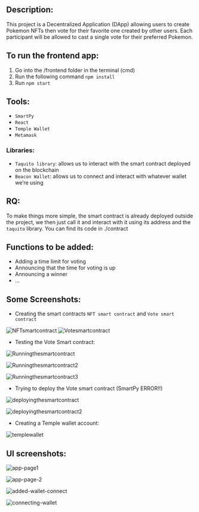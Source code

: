 ## Description:
This project is a Decentralized Application (DApp) allowing users to create Pokemon NFTs then vote for their favorite one created by other users. 
Each participant will be allowed to cast a single vote for their preferred Pokemon.

## To run the frontend app:
1) Go into the /frontend folder in the terminal (cmd)
2) Run the following command `npm install`
3) Run `npm start`

## Tools:
- `SmartPy`
- `React`
- `Temple Wallet`
- `Metamask`
### Libraries:
- `Taquito library`: allows us to interact with the smart contract deployed on the blockchain
- `Beacon Wallet`: allows us to connect and interact with whatever wallet we’re using

## RQ: 
To make things more simple, the smart contract is already deployed outside the project, we then just call it and interact with it using its address and the `taquito` library.
You can find its code in ./contract

## Functions to be added:
- Adding a time limit for voting
- Announcing that the time for voting is up
- Announcing a winner
- ...

## Some Screenshots:

- Creating the smart contracts `NFT smart contract` and `Vote smart contract`

![NFTsmartcontract](https://github.com/Ayed-Oukhay/Blockchain-Project-CYTech/assets/65503307/230d1c0b-4714-4fa1-bf27-7c5be22719d8)
![Votesmartcontract](https://github.com/Ayed-Oukhay/Blockchain-Project-CYTech/assets/65503307/5ae93c67-859c-47d9-95da-414824af901e)

- Testing the Vote Smart contract:

![Runningthesmartcontract](https://github.com/Ayed-Oukhay/Blockchain-Project-CYTech/assets/65503307/e6dff8ec-23f0-4559-ae10-d9fe07d71652)

![Runningthesmartcontract2](https://github.com/Ayed-Oukhay/Blockchain-Project-CYTech/assets/65503307/c01f5332-31c7-4419-9687-84c880b4989f)

![Runningthesmartcontract3](https://github.com/Ayed-Oukhay/Blockchain-Project-CYTech/assets/65503307/c80cd5cc-370a-42f8-8136-1b3f9d41e0ef)

- Trying to deploy the Vote smart contract (SmartPy ERROR!!)
  
![deployingthesmartcontract](https://github.com/Ayed-Oukhay/Blockchain-Project-CYTech/assets/65503307/085b8edf-392c-4cc2-9fab-d8555524e261)

![deployingthesmartcontract2](https://github.com/Ayed-Oukhay/Blockchain-Project-CYTech/assets/65503307/dae3b0e8-8266-4e50-8105-6ef975c106db)

- Creating a Temple wallet account:

![templewallet](https://github.com/Ayed-Oukhay/Blockchain-Project-CYTech/assets/65503307/e7d85184-693b-44be-bead-01a67c5ff477)

## UI screenshots:

![app-page1](https://github.com/Ayed-Oukhay/Blockchain-Project-CYTech/assets/65503307/2445d271-ae82-4669-b62d-c629b12956c1)

![app-page-2](https://github.com/Ayed-Oukhay/Blockchain-Project-CYTech/assets/65503307/c6a5e36f-6d0e-4530-8dbc-0f4aa9234beb)

![added-wallet-connect](https://github.com/Ayed-Oukhay/Blockchain-Project-CYTech/assets/65503307/c346c938-417e-4e09-a815-c4d5269f879d)

![connecting-wallet](https://github.com/Ayed-Oukhay/Blockchain-Project-CYTech/assets/65503307/8fb767b3-74bf-43dc-b8e1-82755c0d8cd6)

